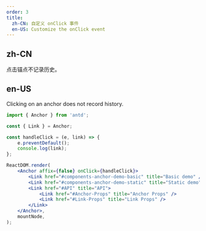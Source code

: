 ```yaml
---
order: 3
title:
  zh-CN: 自定义 onClick 事件
  en-US: Customize the onClick event
---
```


## zh-CN

点击锚点不记录历史。

## en-US

Clicking on an anchor does not record history.

```jsx
import { Anchor } from 'antd';

const { Link } = Anchor;

const handleClick = (e, link) => {
	e.preventDefault();
	console.log(link);
};

ReactDOM.render(
	<Anchor affix={false} onClick={handleClick}>
		<Link href="#components-anchor-demo-basic" title="Basic demo" />
		<Link href="#components-anchor-demo-static" title="Static demo" />
		<Link href="#API" title="API">
			<Link href="#Anchor-Props" title="Anchor Props" />
			<Link href="#Link-Props" title="Link Props" />
		</Link>
	</Anchor>,
	mountNode,
);
```
